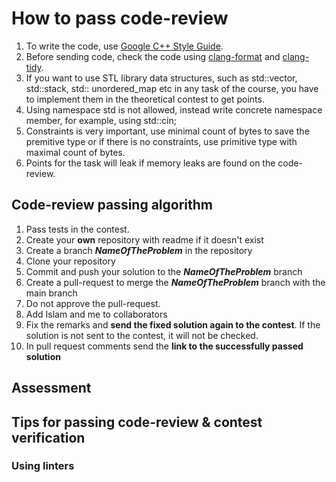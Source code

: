 # How to pass code-review

1. To write the code, use [Google C++ Style Guide].
2. Before sending code, check the code using [clang-format] and [clang-tidy].
3. If you want to use STL library data structures, such as std::vector, std::stack, std:: unordered_map etc in any task of the course, you have to implement them in the theoretical contest to get points.
4. Using namespace std is not allowed, instead write concrete namespace member, for example, using std::cin;
5. Constraints is very important, use minimal count of bytes to save the premitive type or if there is no constraints, use primitive type with maximal count of bytes.
6. Points for the task will leak if memory leaks are found on the code-review.

## Code-review passing algorithm

 1. Pass tests in the contest.
 2. Create your **own** repository with readme if it doesn't exist
 3. Create a branch ***NameOfTheProblem*** in the repository
 4. Clone your repository
 5. Commit and push your solution to the ***NameOfTheProblem*** branch
 6. Create a pull-request to merge the ***NameOfTheProblem*** branch with the main branch
 7. Do not approve the pull-request.
 8. Add Islam and me to collaborators
 9. Fix the remarks and **send the fixed solution again to the contest**. If the solution is not sent to the contest, it will not be checked.
 10. In pull request comments send the **link to the successfully passed solution** 

## Assessment

## Tips for passing code-review & contest verification
### Using linters

[//]: #
[Google C++ Style Guide]: <https://google.github.io/styleguide/cppguide.html>
[adress sanitazer]: https://github.com/google/sanitizers/wiki/AddressSanitizer
[CLion]: https://www.jetbrains.com/clion
[CLion clang-tidy]: https://www.jetbrains.com/help/clion/clang-tidy-checks-support.html
[CLion clang-format]: https://www.jetbrains.com/help/clion/clangformat-as-alternative-formatter.html
[clang-format]: https://clang.llvm.org/docs/ClangFormat.html
[clang-tidy]: https://clang.llvm.org/extra/clang-tidy.html


